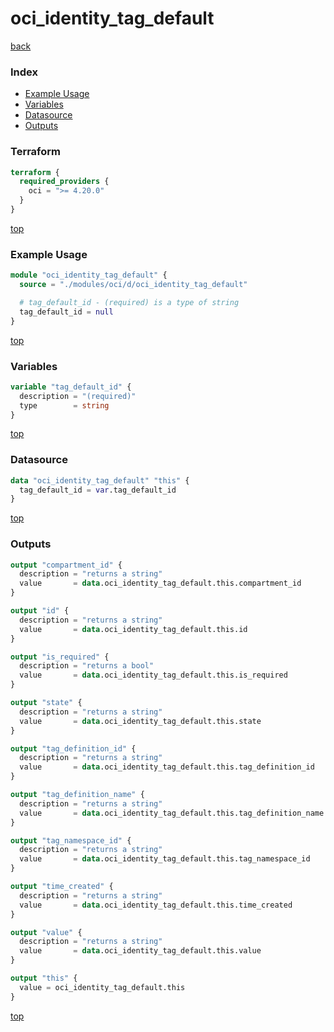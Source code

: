 # oci_identity_tag_default

[back](../oci.md)

### Index

- [Example Usage](#example-usage)
- [Variables](#variables)
- [Datasource](#datasource)
- [Outputs](#outputs)

### Terraform

```terraform
terraform {
  required_providers {
    oci = ">= 4.20.0"
  }
}
```

[top](#index)

### Example Usage

```terraform
module "oci_identity_tag_default" {
  source = "./modules/oci/d/oci_identity_tag_default"

  # tag_default_id - (required) is a type of string
  tag_default_id = null
}
```

[top](#index)

### Variables

```terraform
variable "tag_default_id" {
  description = "(required)"
  type        = string
}
```

[top](#index)

### Datasource

```terraform
data "oci_identity_tag_default" "this" {
  tag_default_id = var.tag_default_id
}
```

[top](#index)

### Outputs

```terraform
output "compartment_id" {
  description = "returns a string"
  value       = data.oci_identity_tag_default.this.compartment_id
}

output "id" {
  description = "returns a string"
  value       = data.oci_identity_tag_default.this.id
}

output "is_required" {
  description = "returns a bool"
  value       = data.oci_identity_tag_default.this.is_required
}

output "state" {
  description = "returns a string"
  value       = data.oci_identity_tag_default.this.state
}

output "tag_definition_id" {
  description = "returns a string"
  value       = data.oci_identity_tag_default.this.tag_definition_id
}

output "tag_definition_name" {
  description = "returns a string"
  value       = data.oci_identity_tag_default.this.tag_definition_name
}

output "tag_namespace_id" {
  description = "returns a string"
  value       = data.oci_identity_tag_default.this.tag_namespace_id
}

output "time_created" {
  description = "returns a string"
  value       = data.oci_identity_tag_default.this.time_created
}

output "value" {
  description = "returns a string"
  value       = data.oci_identity_tag_default.this.value
}

output "this" {
  value = oci_identity_tag_default.this
}
```

[top](#index)